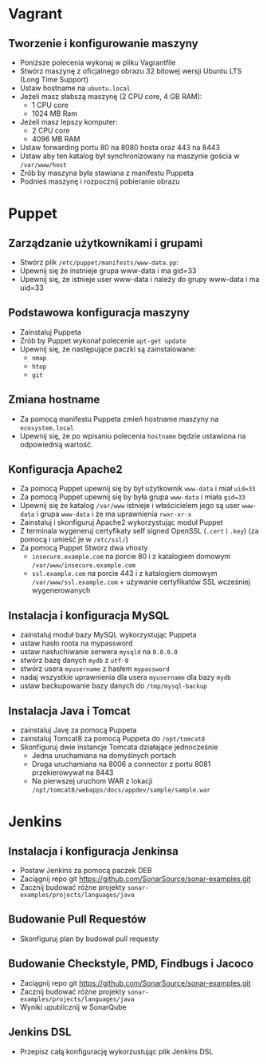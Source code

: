 # Vagrant

## Tworzenie i konfigurowanie maszyny
- Poniższe polecenia wykonaj w pliku Vagrantfile
- Stwórz maszynę z oficjalnego obrazu 32 bitowej wersji Ubuntu LTS (Long Time Support)
- Ustaw hostname na `ubuntu.local`
- Jeżeli masz słabszą maszynę (2 CPU core, 4 GB RAM):
	- 1 CPU core
	- 1024 MB Ram
- Jeżeli masz lepszy komputer:
	- 2 CPU core
	- 4096 MB RAM
- Ustaw forwarding portu 80 na 8080 hosta oraz 443 na 8443
- Ustaw aby ten katalog był synchronizowany na maszynie gościa w `/var/www/host`
- Zrób by maszyna była stawiana z manifestu Puppeta
- Podnieś maszynę i rozpocznij pobieranie obrazu


# Puppet

## Zarządzanie użytkownikami i grupami
- Stwórz plik `/etc/puppet/manifests/www-data.pp`:
- Upewnij się że instnieje grupa www-data i ma gid=33
- Upewnij się, że istnieje user www-data i należy do grupy www-data i ma uid=33

## Podstawowa konfiguracja maszyny
- Zainstaluj Puppeta
- Zrób by Puppet wykonał polecenie `apt-get update`
- Upewnij się, że następujące paczki są zainstalowane:
    - `nmap`
    - `htop`
    - `git`

## Zmiana hostname
- Za pomocą manifestu Puppeta zmień hostname maszyny na `ecosystem.local`
- Upewnij się, że po wpisaniu polecenia `hostname` będzie ustawiona na odpowiednią wartość.

## Konfiguracja Apache2
- Za pomocą Puppet upewnij się by był użytkownik `www-data` i miał `uid=33`
- Za pomocą Puppet upewnij się by była grupa `www-data` i miała `gid=33`
- Upewnij się że katalog `/var/www` istnieje i właścicielem jego są user `www-data` i grupa `www-data` i że ma uprawnienia `rwxr-xr-x`
- Zainstaluj i skonfiguruj Apache2 wykorzystując moduł Puppet
- Z terminala wygeneruj certyfikaty self signed OpenSSL (`.cert` i `.key`) (za pomocą i umieść je w `/etc/ssl/`)
- Za pomocą Puppet Stwórz dwa vhosty
    - `insecure.example.com` na porcie 80 i z katalogiem domowym `/var/www/insecure.example.com`
    - `ssl.example.com` na porcie 443 i z katalogiem domowym `/var/www/ssl.example.com` + używanie certyfikatów SSL wcześniej wygenerowanych

## Instalacja i konfiguracja MySQL
- zainstaluj moduł bazy MySQL wykorzystując Puppeta
- ustaw hasło roota na mypassword
- ustaw nasłuchiwanie serwera `mysqld` na `0.0.0.0`
- stwórz bazę danych `mydb` z `utf-8`
- stwórz usera `myusername` z hasłem `mypassword`
- nadaj wszystkie uprawnienia dla usera `myusername` dla bazy `mydb`
- ustaw backupowanie bazy danych do `/tmp/mysql-backup`

## Instalacja Java i Tomcat
- zainstaluj Javę za pomocą Puppeta
- zainstaluj Tomcat8 za pomocą Puppeta do `/opt/tomcat8`
- Skonfiguruj dwie instancje Tomcata działające jednocześnie
    - Jedna uruchamiana na domyślnych portach
    - Druga uruchamiana na 8006 a connector z portu 8081 przekierowywał na 8443
    - Na pierwszej uruchom WAR z lokacji `/opt/tomcat8/webapps/docs/appdev/sample/sample.war`


# Jenkins

## Instalacja i konfiguracja Jenkinsa
- Postaw Jenkins za pomocą paczek DEB
- Zaciągnij repo git https://github.com/SonarSource/sonar-examples.git
- Zacznij budować różne projekty `sonar-examples/projects/languages/java`

## Budowanie Pull Requestów
- Skonfiguruj plan by budował pull requesty

## Budowanie Checkstyle, PMD, Findbugs i Jacoco
- Zaciągnij repo git https://github.com/SonarSource/sonar-examples.git
- Zacznij budować różne projekty `sonar-examples/projects/languages/java`
- Wyniki upublicznij w SonarQube

## Jenkins DSL
- Przepisz całą konfigurację wykorzustując plik Jenkins DSL
